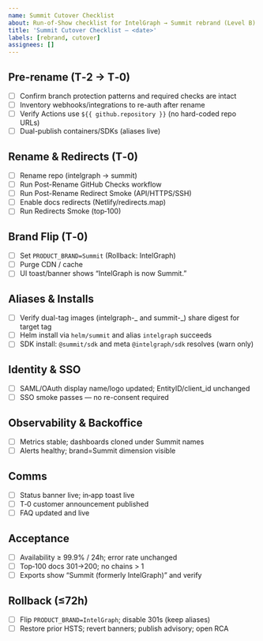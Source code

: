 ```yaml
---
name: Summit Cutover Checklist
about: Run-of-Show checklist for IntelGraph → Summit rebrand (Level B)
title: 'Summit Cutover Checklist — <date>'
labels: [rebrand, cutover]
assignees: []
---
```


## Pre-rename (T‑2 → T‑0)

- [ ] Confirm branch protection patterns and required checks are intact
- [ ] Inventory webhooks/integrations to re-auth after rename
- [ ] Verify Actions use `${{ github.repository }}` (no hard-coded repo URLs)
- [ ] Dual-publish containers/SDKs (aliases live)

## Rename & Redirects (T‑0)

- [ ] Rename repo (intelgraph → summit)
- [ ] Run Post-Rename GitHub Checks workflow
- [ ] Run Post-Rename Redirect Smoke (API/HTTPS/SSH)
- [ ] Enable docs redirects (Netlify/redirects.map)
- [ ] Run Redirects Smoke (top‑100)

## Brand Flip (T‑0)

- [ ] Set `PRODUCT_BRAND=Summit` (Rollback: IntelGraph)
- [ ] Purge CDN / cache
- [ ] UI toast/banner shows “IntelGraph is now Summit.”

## Aliases & Installs

- [ ] Verify dual-tag images (intelgraph-_ and summit-_) share digest for target tag
- [ ] Helm install via `helm/summit` and alias `intelgraph` succeeds
- [ ] SDK install: `@summit/sdk` and meta `@intelgraph/sdk` resolves (warn only)

## Identity & SSO

- [ ] SAML/OAuth display name/logo updated; EntityID/client_id unchanged
- [ ] SSO smoke passes — no re-consent required

## Observability & Backoffice

- [ ] Metrics stable; dashboards cloned under Summit names
- [ ] Alerts healthy; brand=Summit dimension visible

## Comms

- [ ] Status banner live; in‑app toast live
- [ ] T‑0 customer announcement published
- [ ] FAQ updated and live

## Acceptance

- [ ] Availability ≥ 99.9% / 24h; error rate unchanged
- [ ] Top‑100 docs 301→200; no chains > 1
- [ ] Exports show “Summit (formerly IntelGraph)” and verify

## Rollback (≤72h)

- [ ] Flip `PRODUCT_BRAND=IntelGraph`; disable 301s (keep aliases)
- [ ] Restore prior HSTS; revert banners; publish advisory; open RCA
